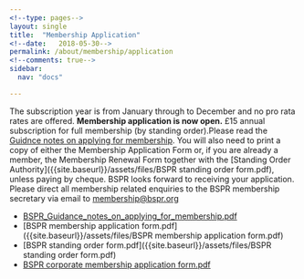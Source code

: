 ```yaml
---
<!--type: pages-->
layout: single
title:  "Membership Application"
<!--date:   2018-05-30-->
permalink: /about/membership/application
<!--comments: true-->
sidebar:
  nav: "docs"

---
```


The subscription year is from January through to December and no pro rata rates are offered. **Membership application is now open.**  £15 annual subscription for full membership (by standing order).Please read the [Guidnce notes on applying for membership]({{site.baseurl}}/assets/files/BSPR_Guidance_notes_on_applying_for_membership.pdf). You will also need to print a copy of either the Membership Application Form or, if you are already a member, the Membership Renewal Form together with the [Standing Order Authority]({{site.baseurl}}/assets/files/BSPR standing order form.pdf), unless paying by cheque. BSPR looks forward to receiving your application. Please direct all membership related enquiries to the BSPR membership secretary via email to membership@bspr.org


- [BSPR_Guidance_notes_on_applying_for_membership.pdf]({{site.baseurl}}/assets/files/BSPR_Guidance_notes_on_applying_for_membership.pdf)
- [BSPR membership application form.pdf]({{site.baseurl}}/assets/files/BSPR membership application form.pdf)
- [BSPR standing order form.pdf]({{site.baseurl}}/assets/files/BSPR standing order form.pdf)
- [BSPR corporate membership application form.pdf]({{site.baseurl}}/assets/files/BSPR_Guidance_notes_on_applying_for_membership.pdf)


